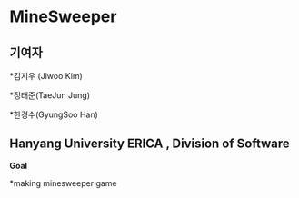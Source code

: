 # MineSweeper

## 기여자

 *김지우 (Jiwoo Kim) 

 *정태준(TaeJun Jung)

 *한경수(GyungSoo Han)


Hanyang University ERICA , Division of Software
---

**Goal**

*making minesweeper game
